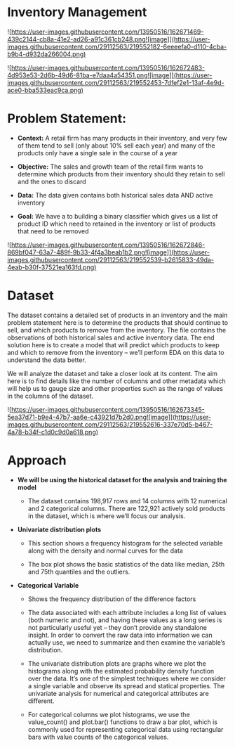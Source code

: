 # Inventory Management

![https://user-images.githubusercontent.com/13950516/162671469-439c2144-cb8a-41e2-ad26-a91c361cb248.png![image]](https://user-images.githubusercontent.com/29112563/219552182-6eeeefa0-d110-4cba-b9b4-d932da266004.png)


![https://user-images.githubusercontent.com/13950516/162672483-4d953e53-2d6b-49d6-81ba-e7daa4a54351.png![image]](https://user-images.githubusercontent.com/29112563/219552453-7dfef2e1-13af-4e9d-ace0-bba533eac9ca.png) 

# **Problem Statement:**

   * **Context:** A retail firm has many products in their inventory, and very few of them tend to sell (only about 10% sell each year) and many of the products only have a single sale in the course of a year

   * **Objective:** The sales and growth team of the retail firm wants to determine which products from their inventory should they retain to sell and the ones to discard
   
   * **Data:** The data given contains both historical sales data AND active inventory

   * **Goal:** We have a to building a binary classifier which gives us a list of product ID which need to retained in the inventory or list of products that need to be removed

   ![https://user-images.githubusercontent.com/13950516/162672846-869bf047-63a7-489f-9b33-4f4a3beab1b2.png![image]](https://user-images.githubusercontent.com/29112563/219552539-b2615833-49da-4eab-b30f-37521ea163fd.png) 
# **Dataset**

The dataset contains a detailed set of products in an inventory and the main problem statement here is to determine the products that should continue to sell, and which products to remove from the inventory. The file contains the observations of both historical sales and active inventory data. The end solution here is to create a model that will predict which products to keep and which to remove from the inventory – we’ll perform EDA on this data to understand the data better.

We will analyze the dataset and take a closer look at its content. The aim here is to find details like the number of columns and other metadata which will help us to gauge size and other properties such as the range of values in the columns of the dataset.

  ![https://user-images.githubusercontent.com/13950516/162673345-5ea37d71-b9e4-47b7-aa6e-c43921d7b2d0.png![image]](https://user-images.githubusercontent.com/29112563/219552616-337e70d5-b467-4a78-b34f-c1d0c9d0a618.png) 
# **Approach**

* **We will be using the historical dataset for the analysis and training the model**

   * The dataset contains 198,917 rows and 14 columns with 12 numerical and 2 categorical columns. There are 122,921 actively sold products in the dataset,   which is where we’ll focus our analysis.
   
* **Univariate distribution plots**

   * This section shows a frequency histogram for the selected variable along with the density and normal curves for the data

   * The box plot shows the basic statistics of the data like median, 25th and 75th quantiles and the outliers.

* **Categorical Variable**

   * Shows the frequency distribution of the difference factors

   * The data associated with each attribute includes a long list of values (both numeric and not), and having these values as a long series is not  particularly useful yet – they don’t provide any standalone insight. In order to convert the raw data into information we can actually use, we need to summarize and then examine the variable’s distribution.

   * The univariate distribution plots are graphs where we plot the histograms along with the estimated probability density function over the data. It’s one of the simplest techniques where we consider a single variable and observe its spread and statical properties. The univariate analysis for numerical and categorical attributes are different.

   * For categorical columns we plot histograms, we use the value_count() and plot.bar() functions to draw a bar plot, which is commonly used for representing categorical data using rectangular bars with value counts of the categorical values.
